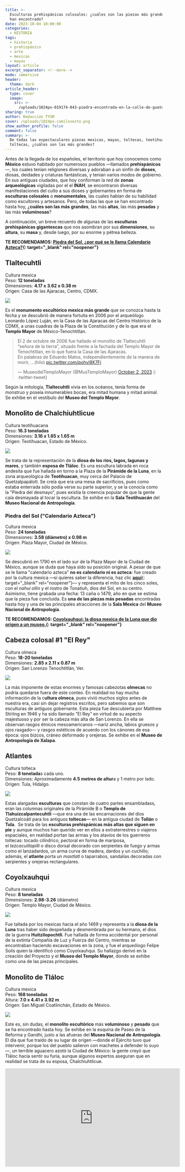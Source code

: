 ```yaml
---
title: >-
  Esculturas prehispánicas colosales: ¿cuáles son las piezas más grandes que se
  han encontrado?
date: 2023-10-04 10:00:00
categories:
  - HISTORIA
tags:
  - historia
  - prehispánico
  - arte
  - mexicas
  - mayas
layout: article
excerpt_separator: <!--more-->
mode: immersive
header:
  theme: dark
article_header:
  type: cover
  image:
    src: >-
      /uploads/1024px-019174-043-piedra-encontrada-en-la-calle-de-guatemala-casi-esquina-con-argentina-febrero-28-1978-32635290705.jpeg
sharing: true
author: Redacción TYSM
cover: /uploads/1024px-camilosesto.png
show_author_profile: false
comment: false
summary: >-
  De todas las espectaculares piezas mexicas, mayas, toltecas, teotihuacanas y
  toltecas, ¿cuáles son las más grandes?
---
```

Antes de la llegada de los españoles, el territorio que hoy conocemos como **México** estuvo habitado por numerosos pueblos —llamados **prehispánicos**—, los cuales tenían religiones diversas y adoraban a un sinfín de **dioses**, diosas, deidades y criaturas fantásticas, y tenían varios modos de gobierno. En sus antiguas ciudades, que hoy conforman la red de **zonas arqueológicas** vigiladas por el el **INAH**, se encontraron diversas manifestaciones del culto a sus dioses y gobernantes en forma de **esculturas colosales** o **monumentales**, las cuales hablan de su habilidad como escultores y artesanos. Pero, de todas las que se han encontrado hasta hoy, ¿**cuáles son las más grandes**, las más **altas**, las más **pesadas** y las más **voluminosas**?

A continuación, un breve recuento de algunas de las **esculturas prehispánicas gigantescas** que nos asombran por sus **dimensiones**, su **altura**, su **masa** y, desde luego, por su enorme y pétrea belleza.

**TE RECOMENDAMOS: [Piedra del Sol, ¿por qué se le llama Calendario Azteca?](https://blog.tonoysumariachi.com/historia/2022/08/26/piedra-del-sol-por-que-se-le-llama-calendario-azteca.html){: target="_blank" rel="noopener"}**

## Tlaltecuhtli

Cultura mexica<br>Peso: **12 toneladas**<br>Dimensiones: **4\.17 x 3.62 x 0.38 m**<br>Origen: Casa de las Ajaracas, Centro, CDMX.

![](https://upload.wikimedia.org/wikipedia/commons/thumb/e/e3/Tlaltecuhtli1.jpg/941px-Tlaltecuhtli1.jpg)

Es el **monumento escultórico mexica más grande** que se conozca hasta la fecha y se descubrió de manera fortuita en 2006 por el arqueólogo Leonardo López Luján, en la Casa de las Ajaracas del Centro Histórico de la CDMX, a unas cuadras de la Plaza de la Constitución y de lo que era el **Templo Mayor** de México-Tenochtitlan.

> El 2 de octubre de 2006 fue hallado el monolito de Tlaltecuhtli “señora de la tierra”, situado frente a la fachada del Templo Mayor de Tenochtitlan, en lo que fuera la Casa de las Ajaracas.<br>En palabras de Eduardo Matos, independientemente de la manera de morir, …(hilo) [pic.twitter.com/pohvi9X7Fj](https://t.co/pohvi9X7Fj)
>
> — MuseodelTemploMayor (@MusTemploMayor) [October 2, 2023](https://twitter.com/MusTemploMayor/status/1708870827150606594?ref_src=twsrc%5Etfw)
{: .twitter-tweet}

Según la mitología,&nbsp;**Tlaltecuhtli**&nbsp;vivía en los océanos, tenía forma de monstruo y poseía innumerables bocas, era mitad humana y mitad animal. Se exhibe en el vestíbulo del **Museo del Templo Mayor**.

## Monolito de Chalchiuhtlicue

Cultura teotihuacana<br>Peso: **16\.3 toneladas**<br>Dimensiones: **3\.16 x 1.65 x 1.65 m**<br>Origen: Teotihuacan, Estado de México.

![](https://upload.wikimedia.org/wikipedia/commons/thumb/4/42/Teotihuac%C3%A1n_-_Chalchiuhtlicue.jpg/768px-Teotihuac%C3%A1n_-_Chalchiuhtlicue.jpg)

Se trata de la representación de la **diosa de los ríos, lagos, lagunas y mares**, y también **esposa de Tláloc**. Es una escultura labrada en roca andesita que fue hallada en torno a la Plaza de la **Pirámide de la Luna**, en la zona arqueológica de **Teotihuacan**, muy cerca del Palacio de Quetzalpapálotl. Se creía que era una mesa de sacrificios, pues como estaba enterrada sólo podía verse su parte superior, y se la conocía como la "Piedra del desmayo”, pues existía la creencia popular de que la gente caía desmayada al tocar la escultura. Se exhibe en la **Sala Teotihuacán** del **Museo Nacional de Antropología**.

### Piedra del Sol ("Calendario Azteca")

Cultura mexica<br>Peso: **24 toneladas**<br>Dimensiones: **3\.58 (diámetro) x 0.98 m**<br>Origen: Plaza Mayor, Ciudad de México.

![](https://upload.wikimedia.org/wikipedia/commons/thumb/a/ac/Aztec_Sun_Stone_or_Calendar_Stone.jpg/1024px-Aztec_Sun_Stone_or_Calendar_Stone.jpg)

Se descubrió en 1790 en el lado sur de la Plaza Mayor de la Ciudad de México, aunque se duda que haya sido su posición original. A pesar de que se le llama "calendario azteca" **no es calendario ni es azteca**: fue creado por la cultura mexica —si quieres saber la diferencia, haz clic [**aquí**](https://blog.tonoysumariachi.com/historia/2022/07/13/como-se-dice-azteca-o-mexica-cual-es-el-termino-correcto.html){: target="_blank" rel="noopener"}— y representa el mito de los cinco soles, con el&nbsp;*nahui ollin*&nbsp;y el rostro de Tonatiuh, dios del Sol, en su centro. Asimismo, tiene grabada una fecha: 13 caña o 1479, año en que se estima que la pieza fue concluida. Es **una de las piezas más pesadas** encontradas hasta hoy y una de las principales atracciones de la **Sala Mexica** del **Museo Nacional de Antropología**.

**TE RECOMENDAMOS: [Coyolxauhqui: la diosa mexica de la Luna que dio origen a un museo.](https://blog.tonoysumariachi.com/historia/2022/08/17/coyolxauhqui-la-diosa-mexica-de-la-luna-que-dio-origen-a-un-museo.html){: target="_blank" rel="noopener"}**

## Cabeza colosal \#1 "El Rey"

Cultura olmeca<br>Peso: **18-20 toneladas**<br>Dimensiones: **2\.85 x 2.11 x 0.87 m**<br>Origen: San Lorenzo Tenochtitlán, Ver.

![](https://upload.wikimedia.org/wikipedia/commons/0/00/Cabeza_Colosal_n%C2%BA1_del_Museo_Xalapa.jpg)

La más imponente de estas enormes y famosas cabezotas **olmecas** no podría quedarse fuera de este conteo. En realidad no hay mucha información de la c**ultura olmeca**, pues vivió muchos siglos antes de nuestra era, casi sin dejar registros escritos, pero sabemos que son esculturas de antiguos gobernante. Esta pieza fue descubierta por Matthew Stirling en 1946 y ha sido llamado “El Rey” en virtud de su aspecto majestuoso y por ser la cabeza más alta de San Lorenzo. En ella se observan rasgos étnicos mesoamericanos —nariz ancha, labios gruesos y ojos rasgado— y rasgos estéticos de acuerdo con los cánones de esa época: ojos bizcos, cráneo deformado y orejeras. Se exhibe en el **Museo de Antropología de Xalapa**.

## Atlantes

Cultura tolteca<br>Peso: **8 tonelada**s cada uno.<br>Dimensiones: Aproximadamente **4\.5 metros de altur**a y 1 metro por lado.<br>Origen: Tula, Hidalgo.

![](https://upload.wikimedia.org/wikipedia/commons/thumb/f/f9/Atlantes_de_Tula_Hidalgo.jpg/1024px-Atlantes_de_Tula_Hidalgo.jpg)

Estas alargadas **esculturas** que constan de cuatro partes ensambladass, eran las columnas originales de la Pirámide B o **Templo de Tlahuizcalpantecuhtli** —que era una de las encarnaciones del dios Quetzalcoátl para los antiguos **toltecas**— en la antigua ciudad de **Tollán** o **Tula**.&nbsp; Se trata de las **esculturas prehispánicas más altas que siguen en pie** y aunque muchos han querido ver en ellos a extraterrestres o viajeros espaciales, en realidad portan las armas y los atavíos de los guerreros toltecas: tocado cilíndrico, pectoral en forma de mariposa, el&nbsp;*tezcacuitlapilli*&nbsp;o disco dorsal decorado con serpientes de fuego y armas como el lanzadardos, un arma curva de madera, dardos y un cuchillo; además, el **atlante** porta un&nbsp;*maxtlatl*&nbsp;o taparrabos, sandalias decoradas con serpientes y orejeras rectangulares.

## Coyolxauhqui

Cultura mexica<br>Peso: **8 toneladas**<br>Dimensiones: **2\.98-3.26** (​​​​​**​**​diámetro)<br>Origen: Templo Mayor, Ciudad de México.

![](https://upload.wikimedia.org/wikipedia/commons/thumb/6/6d/Coyolxauhqui_4095977415_b89d64f008.jpg/768px-Coyolxauhqui_4095977415_b89d64f008.jpg)

Fue tallada por los mexicas hacia el año 1469 y representa a la **diosa de la Luna** tras haber sido despeñada y desmembrada por su hermano, el dios de la guerra **Huitzilopochtli**. Fue hallada de forma accidental por personal de la extinta Compañía de Luz y Fuerza del Centro, mientras se encontraban haciendo excavaciones en la zona, y fue el arqueólogo Felipe Solís quien la identificó como Coyolxauhqui. Su hallazgo derivó en la creación del Proyecto y el **Museo del Templo Mayor**, donde se exhibe como una de las piezas principales.

## Monolito de Tláloc

Cultura mexica<br>Peso: **168 toneladas**<br>Altura: **7\.0 x 4.41 x 3.92 m**<br>Origen: San Miguel Coatlinchán, Estado de México.

![](https://upload.wikimedia.org/wikipedia/commons/thumb/6/62/Tlaloc_1.jpg/1024px-Tlaloc_1.jpg)

Este es, sin dudas, el **monolito** **escultórico** más **voluminoso** y **pesado** que se ha encontrado hasta hoy. Se exhibe en la esquina de Paseo de la Reforma y Gandhi, justo a las afueras del **Museo Nacional de Antropología**. El día que fue traído de su lugar de origen —donde el Ejército tuvo que intervenir, porque los del pueblo salieron con machetes a defender lo suyo—, un terrible aguacero azotó la Ciudad de México: la gente creyó que Tláloc hacía sentir su furia, aunque algunos expertos aseguran que en realidad se trata de su esposa, Chalchiuhtlicue.

<iframe width="560" height="315" src="https://www.youtube.com/embed/55Kj0V1p-Bs?si=5z3K3xgyZEMPFlL3" title="YouTube video player" frameborder="0" allow="accelerometer; autoplay; clipboard-write; encrypted-media; gyroscope; picture-in-picture; web-share" allowfullscreen=""></iframe>